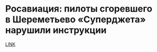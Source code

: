 # Росавиация: пилоты сгоревшего в Шереметьево «Суперджета» нарушили инструкции



[LINK](https://varlamov.ru/3439353.html)